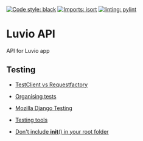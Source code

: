 [![Code style: black](https://img.shields.io/badge/code%20style-black-000000.svg)](https://github.com/psf/black)
[![Imports: isort](https://img.shields.io/badge/%20imports-isort-%231674b1?style=flat&labelColor=ef8336)](https://pycqa.github.io/isort/)
[![linting: pylint](https://img.shields.io/badge/linting-pylint-yellowgreen)](https://github.com/PyCQA/pylint)

# Luvio API

API for Luvio app

## Testing

- [TestClient vs Requestfactory](https://stackoverflow.com/a/32137307/8749888)
- [Organising tests](https://stackoverflow.com/a/22772444/8749888)
- [Mozilla Django Testing](https://developer.mozilla.org/en-US/docs/Learn/Server-side/Django/Testing)
- [Testing tools](https://docs.djangoproject.com/en/4.1/topics/testing/tools/#simpletestcase)

- [Don't include **init**() in your root folder](https://stackoverflow.com/a/22096628/8749888)

